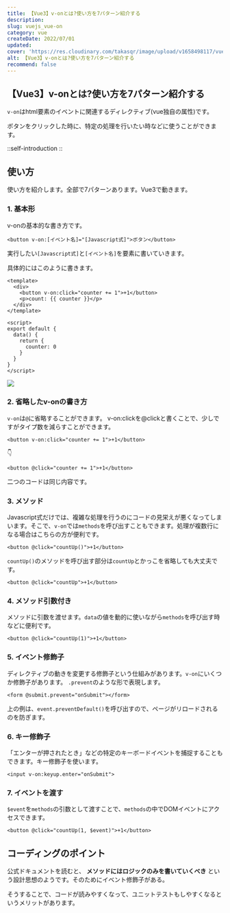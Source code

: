 ```yaml
---
title: 【Vue3】v-onとは?使い方を7パターン紹介する
description: 
slug: vuejs_vue-on
category: vue
createDate: 2022/07/01
updated: 
cover: 'https://res.cloudinary.com/takasqr/image/upload/v1658498117/vuejs_v-on_fiuhnz.png'
alt: 【Vue3】v-onとは?使い方を7パターン紹介する
recommend: false
---
```


## 【Vue3】v-onとは?使い方を7パターン紹介する

`v-on`はhtml要素のイベントに関連するディレクティブ(vue独自の属性)です。

ボタンをクリックした時に、特定の処理を行いたい時などに使うことができます。

::self-introduction
::

## 使い方
使い方を紹介します。全部で7パターンあります。Vue3で動きます。

### 1. 基本形

v-onの基本的な書き方です。

```vue
<button v-on:[イベント名]="[Javascript式]">ボタン</button>
```

実行したい`[Javascript式]`と`[イベント名]`を要素に書いていきます。

具体的にはこのように書きます。

```vue
<template>
  <div>
    <button v-on:click="counter += 1">+1</button>
    <p>count: {{ counter }}</p>
  </div>
</template>

<script>
export default {
  data() {
    return {
      counter: 0
    }
  }
}
</script>
```

<img src="https://firebasestorage.googleapis.com/v0/b/t8dev-ad45b.appspot.com/o/blog%2Fvuejs%2Fvuejs_v-on_1.png?alt=media&token=3be025ba-6d1c-49a9-b384-3b3405b1ee7c"></img>



### 2. 省略したv-onの書き方
`v-on`は`@`に省略することができます。
v-on:clickを@clickと書くことで、少しですがタイプ数を減らすことができます。

```vue
<button v-on:click="counter += 1">+1</button>
```

👇

```vue
<button @click="counter += 1">+1</button>
```

二つのコードは同じ内容です。

### 3. メソッド
Javascript式だけでは、複雑な処理を行うのにコードの見栄えが悪くなってしまいます。そこで、`v-on`では`methods`を呼び出すこともできます。処理が複数行になる場合はこちらの方が便利です。

```vue
<button @click="countUp()">+1</button>
```

`countUp()`のメソッドを呼び出す部分は`countUp`とかっこを省略しても大丈夫です。

```vue
<button @click="countUp">+1</button>
```



### 4. メソッド引数付き

メソッドに引数を渡せます。`data`の値を動的に使いながら`methods`を呼び出す時などに便利です。

```vue
<button @click="countUp(1)">+1</button>
```

### 5. イベント修飾子
ディレクティブの動きを変更する修飾子という仕組みがあります。`v-on`にいくつか修飾子があります。
`.prevent`のような形で表現します。

```vue
<form @submit.prevent="onSubmit"></form>
```

上の例は、`event.preventDefault()`を呼び出すので、ページがリロードされるのを防ぎます。



### 6. キー修飾子
「エンターが押されたとき」などの特定のキーボードイベントを捕捉することもできます。キー修飾子を使います。

```vue
<input v-on:keyup.enter="onSubmit">
```


### 7. イベントを渡す
`$event`を`methods`の引数として渡すことで、`methods`の中でDOMイベントにアクセスできます。

```vue
<button @click="countUp(1, $event)">+1</button>
```

## コーディングのポイント
公式ドキュメントを読むと、 __メソッドにはロジックのみを書いていくべき__ という設計思想のようです。そのためにイベント修飾子がある。

そうすることで、コードが読みやすくなって、ユニットテストもしやすくなるというメリットがあります。

